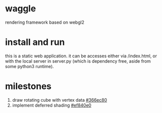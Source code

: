 # waggle
rendering framework based on webgl2

# install and run
this is a static web application. it can be accesses either via /index.html, or with the local server in server.py (which is dependency free, aside from some python3 runtime).

# milestones
1. draw rotating cube with vertex data [#366ec80](https://github.com/slaide/waggle/tree/366ec804f1c94cbb850c10a818588260f3306f34)
2. implement deferred shading [#ef840e0](https://github.com/slaide/waggle/tree/ef840e0d8112817dd0bd7706f3ef9bb012d167f3)
